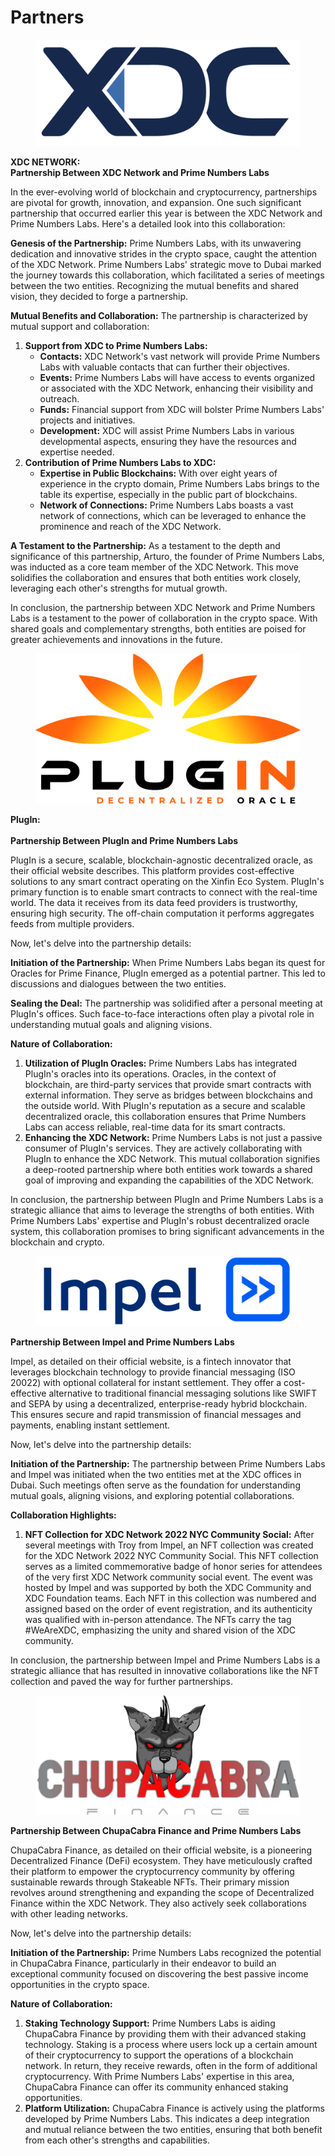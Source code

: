 # Partners

<figure><img src="../.gitbook/assets/XDC-Primary-Color-Logo.png" alt=""><figcaption></figcaption></figure>

**XDC NETWORK:** \
**Partnership Between XDC Network and Prime Numbers Labs**

In the ever-evolving world of blockchain and cryptocurrency, partnerships are pivotal for growth, innovation, and expansion. One such significant partnership that occurred earlier this year is between the XDC Network and Prime Numbers Labs. Here's a detailed look into this collaboration:

**Genesis of the Partnership:** Prime Numbers Labs, with its unwavering dedication and innovative strides in the crypto space, caught the attention of the XDC Network. Prime Numbers Labs' strategic move to Dubai marked the journey towards this collaboration, which facilitated a series of meetings between the two entities. Recognizing the mutual benefits and shared vision, they decided to forge a partnership.

**Mutual Benefits and Collaboration:** The partnership is characterized by mutual support and collaboration:

1. **Support from XDC to Prime Numbers Labs:**
   * **Contacts:** XDC Network's vast network will provide Prime Numbers Labs with valuable contacts that can further their objectives.
   * **Events:** Prime Numbers Labs will have access to events organized or associated with the XDC Network, enhancing their visibility and outreach.
   * **Funds:** Financial support from XDC will bolster Prime Numbers Labs' projects and initiatives.
   * **Development:** XDC will assist Prime Numbers Labs in various developmental aspects, ensuring they have the resources and expertise needed.
2. **Contribution of Prime Numbers Labs to XDC:**
   * **Expertise in Public Blockchains:** With over eight years of experience in the crypto domain, Prime Numbers Labs brings to the table its expertise, especially in the public part of blockchains.
   * **Network of Connections:** Prime Numbers Labs boasts a vast network of connections, which can be leveraged to enhance the prominence and reach of the XDC Network.

**A Testament to the Partnership:** As a testament to the depth and significance of this partnership, Arturo, the founder of Prime Numbers Labs, was inducted as a core team member of the XDC Network. This move solidifies the collaboration and ensures that both entities work closely, leveraging each other's strengths for mutual growth.

In conclusion, the partnership between XDC Network and Prime Numbers Labs is a testament to the power of collaboration in the crypto space. With shared goals and complementary strengths, both entities are poised for greater achievements and innovations in the future.





<figure><img src="../.gitbook/assets/logo-PLI.png" alt=""><figcaption></figcaption></figure>

**PlugIn:**\
\
**Partnership Between PlugIn and Prime Numbers Labs**

PlugIn is a secure, scalable, blockchain-agnostic decentralized oracle, as their official website describes. This platform provides cost-effective solutions to any smart contract operating on the Xinfin Eco System. PlugIn's primary function is to enable smart contracts to connect with the real-time world. The data it receives from its data feed providers is trustworthy, ensuring high security. The off-chain computation it performs aggregates feeds from multiple providers.

Now, let's delve into the partnership details:

**Initiation of the Partnership:** When Prime Numbers Labs began its quest for Oracles for Prime Finance, PlugIn emerged as a potential partner. This led to discussions and dialogues between the two entities.

**Sealing the Deal:** The partnership was solidified after a personal meeting at PlugIn's offices. Such face-to-face interactions often play a pivotal role in understanding mutual goals and aligning visions.

**Nature of Collaboration:**

1. **Utilization of PlugIn Oracles:** Prime Numbers Labs has integrated PlugIn's oracles into its operations. Oracles, in the context of blockchain, are third-party services that provide smart contracts with external information. They serve as bridges between blockchains and the outside world. With PlugIn's reputation as a secure and scalable decentralized oracle, this collaboration ensures that Prime Numbers Labs can access reliable, real-time data for its smart contracts.
2. **Enhancing the XDC Network:** Prime Numbers Labs is not just a passive consumer of PlugIn's services. They are actively collaborating with PlugIn to enhance the XDC Network. This mutual collaboration signifies a deep-rooted partnership where both entities work towards a shared goal of improving and expanding the capabilities of the XDC Network.

In conclusion, the partnership between PlugIn and Prime Numbers Labs is a strategic alliance that aims to leverage the strengths of both entities. With Prime Numbers Labs' expertise and PlugIn's robust decentralized oracle system, this collaboration promises to bring significant advancements in the blockchain and crypto.



<figure><img src="../.gitbook/assets/impel-white.png" alt=""><figcaption></figcaption></figure>

**Partnership Between Impel and Prime Numbers Labs**

Impel, as detailed on their official website, is a fintech innovator that leverages blockchain technology to provide financial messaging (ISO 20022) with optional collateral for instant settlement. They offer a cost-effective alternative to traditional financial messaging solutions like SWIFT and SEPA by using a decentralized, enterprise-ready hybrid blockchain. This ensures secure and rapid transmission of financial messages and payments, enabling instant settlement.

Now, let's delve into the partnership details:

**Initiation of the Partnership:** The partnership between Prime Numbers Labs and Impel was initiated when the two entities met at the XDC offices in Dubai. Such meetings often serve as the foundation for understanding mutual goals, aligning visions, and exploring potential collaborations.

**Collaboration Highlights:**

1. **NFT Collection for XDC Network 2022 NYC Community Social:** After several meetings with Troy from Impel, an NFT collection was created for the XDC Network 2022 NYC Community Social. This NFT collection serves as a limited commemorative badge of honor series for attendees of the very first XDC Network community social event. The event was hosted by Impel and was supported by both the XDC Community and XDC Foundation teams. Each NFT in this collection was numbered and assigned based on the order of event registration, and its authenticity was qualified with in-person attendance. The NFTs carry the tag #WeAreXDC, emphasizing the unity and shared vision of the XDC community.

In conclusion, the partnership between Impel and Prime Numbers Labs is a strategic alliance that has resulted in innovative collaborations like the NFT collection and paved the way for further partnerships.





<figure><img src="../.gitbook/assets/logo-full-negativeBG.png" alt=""><figcaption></figcaption></figure>

**Partnership Between ChupaCabra Finance and Prime Numbers Labs**

ChupaCabra Finance, as detailed on their official website, is a pioneering Decentralized Finance (DeFi) ecosystem. They have meticulously crafted their platform to empower the cryptocurrency community by offering sustainable rewards through Stakeable NFTs. Their primary mission revolves around strengthening and expanding the scope of Decentralized Finance within the XDC Network. They also actively seek collaborations with other leading networks.

Now, let's delve into the partnership details:

**Initiation of the Partnership:** Prime Numbers Labs recognized the potential in ChupaCabra Finance, particularly in their endeavor to build an exceptional community focused on discovering the best passive income opportunities in the crypto space.

**Nature of Collaboration:**

1. **Staking Technology Support:** Prime Numbers Labs is aiding ChupaCabra Finance by providing them with their advanced staking technology. Staking is a process where users lock up a certain amount of their cryptocurrency to support the operations of a blockchain network. In return, they receive rewards, often in the form of additional cryptocurrency. With Prime Numbers Labs' expertise in this area, ChupaCabra Finance can offer its community enhanced staking opportunities.
2. **Platform Utilization:** ChupaCabra Finance is actively using the platforms developed by Prime Numbers Labs. This indicates a deep integration and mutual reliance between the two entities, ensuring that both benefit from each other's strengths and capabilities.

